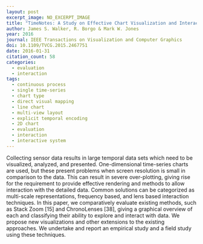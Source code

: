```yaml
---
layout: post
excerpt_image: NO_EXCERPT_IMAGE
title: "TimeNotes: A Study on Effective Chart Visualization and Interaction Techniques for Time-Series Data"
author: James S. Walker, R. Borgo & Mark W. Jones
year: 2016
journal: IEEE Transactions on Visualization and Computer Graphics
doi: 10.1109/TVCG.2015.2467751
date: 2016-01-31
citation_count: 58
categories:
  - evaluation
  - interaction
tags:
  - continuous process
  - single time-series
  - chart type
  - direct visual mapping
  - line chart
  - multi-view layout
  - explicit temporal encoding
  - 2D chart
  - evaluation
  - interaction
  - interactive system
---
```

Collecting sensor data results in large temporal data sets which need to be visualized, analyzed, and presented. One-dimensional time-series charts are used, but these present problems when screen resolution is small in comparison to the data. This can result in severe over-plotting, giving rise for the requirement to provide effective rendering and methods to allow interaction with the detailed data. Common solutions can be categorized as multi-scale representations, frequency based, and lens based interaction techniques. In this paper, we comparatively evaluate existing methods, such as Stack Zoom [15] and ChronoLenses [38], giving a graphical overview of each and classifying their ability to explore and interact with data. We propose new visualizations and other extensions to the existing approaches. We undertake and report an empirical study and a field study using these techniques.
